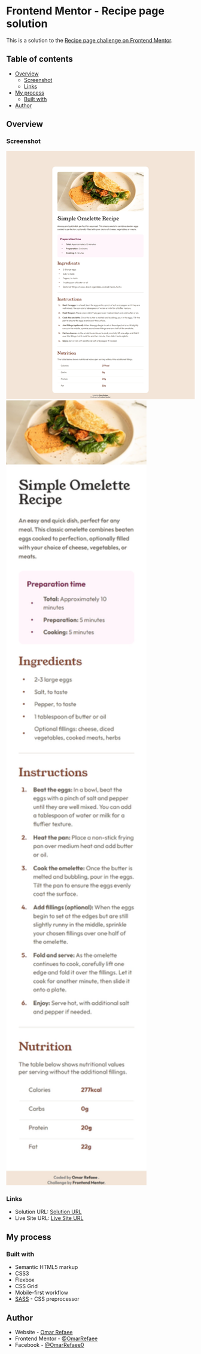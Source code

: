 # Frontend Mentor - Recipe page solution

This is a solution to the [Recipe page challenge on Frontend Mentor](https://www.frontendmentor.io/challenges/recipe-page-KiTsR8QQKm).

## Table of contents

-   [Overview](#overview)
    -   [Screenshot](#screenshot)
    -   [Links](#links)
-   [My process](#my-process)
    -   [Built with](#built-with)
-   [Author](#author)

## Overview

### Screenshot

![](./desktopScreenshot.jpeg)
<img src="./mobileScreenshot.jpeg" width="375px">

### Links

-   Solution URL: [Solution URL](https://www.frontendmentor.io/solutions/responsive-recipe-page-html-scss-IWkDbpNDXm)
-   Live Site URL: [Live Site URL](https://omarrefaee.github.io/Recipe-Page/)

## My process

### Built with

-   Semantic HTML5 markup
-   CSS3
-   Flexbox
-   CSS Grid
-   Mobile-first workflow
-   [SASS](https://sass-lang.com/) - CSS preprocessor

## Author

-   Website - [Omar Refaee](https://www.github.com/omarrefaee)
-   Frontend Mentor - [@OmarRefaee](https://www.frontendmentor.io/profile/OmarRefaee)
-   Facebook - [@OmarRefaee0](https://www.facebook.com/omarrefaee0)

